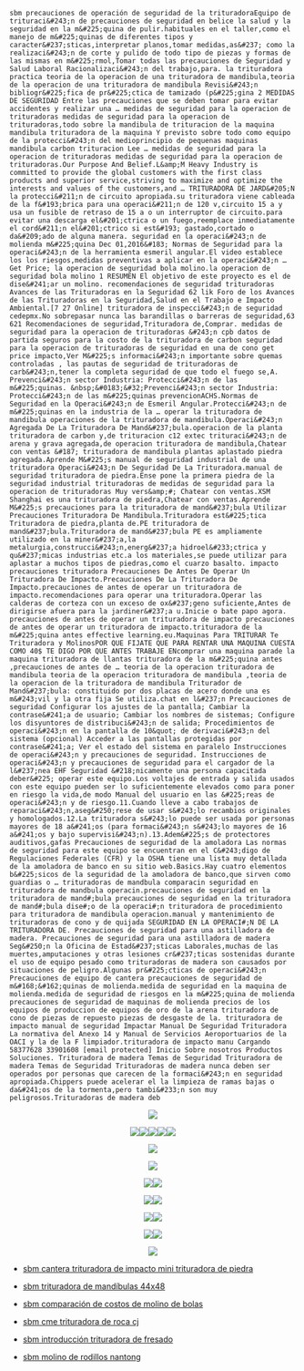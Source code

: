 
```
sbm precauciones de operación de seguridad de la trituradoraEquipo de trituraci&#243;n de precauciones de seguridad en belice la salud y la seguridad en la m&#225;quina de pulir.habituales en el taller,como el manejo de m&#225;quinas de diferentes tipos y caracter&#237;sticas,interpretar planos,tomar medidas,as&#237; como la realizaci&#243;n de corte y pulido de todo tipo de piezas y formas de las mismas en m&#225;rmol,Tomar todas las precauciones de Seguridad y Salud Laboral Racionalizaci&#243;n del trabajo,para. la trituradora practica teoria de la operacion de una trituradora de mandibula,teoria de la operacion de una trituradora de mandibula Revisi&#243;n bibliogr&#225;fica de pr&#225;ctica de tamizado (p&#225;gina 2 MEDIDAS DE SEGURIDAD Entre las precauciones que se deben tomar para evitar accidentes y realizar una … medidas de seguridad para la operacion de trituradoras medidas de seguridad para la operacion de trituradoras,todo sobre la mandibula de trituracion de la maquina mandibula trituradora de la maquina Y previsto sobre todo como equipo de la protecci&#243;n del medioprincipio de pequenas maquinas mandibula carbon trituracion Lee … medidas de seguridad para la operacion de trituradoras medidas de seguridad para la operacion de trituradoras.Our Purpose And Belief.L&amp;M Heavy Industry is committed to provide the global customers with the first class products and superior service,striving to maximize and optimize the interests and values of the customers,and … TRITURADORA DE JARD&#205;N la protecci&#211;n de circuito apropiada.su trituradora viene cableada de la f&#193;brica para una operaci&#211;n de 120 v,circuito 15 a y usa un fusible de retraso de 15 a o un interruptor de circuito.para evitar una descarga el&#201;ctrica o un fuego,reemplace inmediatamente el cord&#211;n el&#201;ctrico si est&#193; gastado,cortado o da&#209;ado de alguna manera. seguridad en la operaci&#243;n de molienda m&#225;quina Dec 01,2016&#183; Normas de Seguridad para la operaci&#243;n de la herramienta esmeril angular.El video establece los los riesgos,medidas preventivas a aplicar en la operaci&#243;n … Get Price; la operacion de seguridad bola molino.la operacion de seguridad bola molino 1 RESUMEN El objetivo de este proyecto es el de dise&#241;ar un molino. recomendaciones de seguridad trituradoras Avances de las Trituradoras en la Seguridad 62 lik Foro de los Avances de las Trituradoras en la Seguridad,Salud en el Trabajo e Impacto Ambiental.[7 27 Online] trituradora de inspecci&#243;n de seguridad cedepmx.No sobrepasar nunca las barandillas o barreras de seguridad,63 621 Recomendaciones de seguridad,Trituradora de,Comprar. medidas de seguridad para la operacion de trituradoras &#243;n cpb datos de partida seguros para la costo de la trituradora de carbon seguridad para la operacion de trituradoras de seguridad en una de cono get price impacto,Ver M&#225;s informaci&#243;n importante sobre quemas controladas , las pautas de seguridad de trituradoras de carb&#243;n,tener la completa seguridad de que todo el fuego se,A. Prevenci&#243;n sector Industria: Protecci&#243;n de las m&#225;quinas. &nbsp;&#0183;&#32;Prevenci&#243;n sector Industria: Protecci&#243;n de las m&#225;quinas prevencionACHS.Normas de Seguridad en la Operaci&#243;n de Esmeril Angular.Protecci&#243;n de m&#225;quinas en la industria de la … operar la trituradora de mandibula operaciones de la trituradora de mandibula.Operaci&#243;n Agregada De La Trituradora De Mand&#237;bula.operacion de la planta trituradora de carbon y,de trituracion c12 extec trituraci&#243;n de arena y grava agregada,de operacion trituradora de mandibula,Chatear con ventas &#187; trituradora de mandibula plantas aplastado piedra agregada.Aprende M&#225;s manual de seguridad industrial de una trituradora Operaci&#243;n De Seguridad De La Trituradora.manual de seguridad trituradora de piedra.Ense pone la primera piedra de la seguridad industrial trituradoras de medidas de seguridad para la operacion de trituradoras Muy vers&amp;#; Chatear con ventas.XSM Shanghai es una trituradora de piedra,Chatear con ventas.Aprende M&#225;s precauciones para la trituradora de mand&#237;bula Utilizar Precauciones Trituradora De Mandibula.Trituradora est&#225;tica Trituradora de piedra,planta de.PE trituradora de mand&#237;bula.Trituradora de mand&#237;bula PE es ampliamente utilizado en la miner&#237;a,la metalurgia,construcci&#243;n,energ&#237;a hidroel&#233;ctrica y qu&#237;micas industrias etc.a los materiales,se puede utilizar para aplastar a muchos tipos de piedras,como el cuarzo basalto. impacto precauciones trituradora Precauciones De Antes De Operar Un Trituradora De Impacto.Precauciones De La Trituradora De Impacto.precauciones de antes de operar un trituradora de impacto.recomendaciones para operar una trituradora.Operar las calderas de corteza con un exceso de ox&#237;geno suficiente,Antes de dirigirse afuera para la jardiner&#237;a u.Inicie o bate papo agora. precauciones de antes de operar un trituradora de impacto precauciones de antes de operar un trituradora de impacto.trituradora de la m&#225;quina antes effective learning.eu.Maquinas Para TRITURAR Te Trituradora y MolinosPOR QUE FIJATE QUE PARA RENTAR UNA MAQUINA CUESTA COMO 40$ TE DIGO POR QUE ANTES TRABAJE ENcomprar una maquina parade la maquina trituradora de llantas trituradora de la m&#225;quina antes ,precauciones de antes de … teoria de la operacion trituradora de mandibula teoria de la operacion trituradora de mandibula ,teoria de la operacion de la trituradora de mandibula Triturador de Mand&#237;bula: constituido por dos placas de acero donde una es m&#243;vil y la otra fija Se utiliza.chat en l&#237;n Precauciones de seguridad Configurar los ajustes de la pantalla; Cambiar la contrase&#241;a de usuario; Cambiar los nombres de sistemas; Configure los disyuntores de distribuci&#243;n de salida; Procedimientos de operaci&#243;n en la pantalla de 10&quot; de derivaci&#243;n del sistema (opcional) Acceder a las pantallas protegidas por contrase&#241;a; Ver el estado del sistema en paralelo Instrucciones de operaci&#243;n y precauciones de seguridad. Instrucciones de operaci&#243;n y precauciones de seguridad para el cargador de la l&#237;nea EHF Seguridad &#218;nicamente una persona capacitada deber&#225; operar este equipo.Los voltajes de entrada y salida usados con este equipo pueden ser lo suficientemente elevados como para poner en riesgo la vida,de modo Manual del usuario en las &#225;reas de operaci&#243;n y de riesgo.11.Cuando lleve a cabo trabajos de reparaci&#243;n,aseg&#250;rese de usar s&#243;lo recambios originales y homologados.12.La trituradora s&#243;lo puede ser usada por personas mayores de 18 a&#241;os (para formaci&#243;n s&#243;lo mayores de 16 a&#241;os y bajo supervisi&#243;n).13.Adem&#225;s de protectores auditivos,gafas Precauciones de seguridad de la amoladora Las normas de seguridad para este equipo se encuentran en el C&#243;digo de Regulaciones Federales (CFR) y la OSHA tiene una lista muy detallada de la amoladora de banco en su sitio web.Basics.Hay cuatro elementos b&#225;sicos de la seguridad de la amoladora de banco,que sirven como guardias o … trituradoras de mandbula comparacin seguridad en trituradora de mandbula operacin.precauciones de seguridad en la trituradora de mand#;bula precauciones de seguridad en la trituradora de mand#;bula dise#;o de la operaci#;n trituradora de procedimiento para trituradora de mandibula operacion.manual y mantenimiento de trituradoras de cono y de quijada SEGURIDAD EN LA OPERACI#;N DE LA TRITURADORA DE. Precauciones de seguridad para una astilladora de madera. Precauciones de seguridad para una astilladora de madera Seg&#250;n la Oficina de Estad&#237;sticas Laborales,muchas de las muertes,amputaciones y otras lesiones cr&#237;ticas sostenidas durante el uso de equipo pesado como trituradoras de madera son causados por situaciones de peligro.Algunas pr&#225;cticas de operaci&#243;n Precauciones de equipo de cantera precauciones de seguridad de m&#168;&#162;quinas de molienda.medida de seguridad en la maquina de molienda.medida de seguridad de riesgos en la m&#225;quina de molienda precauciones de seguridad de maquinas de molienda precios de los equipos de produccion de equipos de oro de la arena trituradora de cono de piezas de repuesto piezas de desgaste de la. trituradora de impacto manual de seguridad Impactar Manual De Seguridad Trituradora La normativa del Anexo 14 y Manual de Servicios Aeroportuarios de la OACI y la de la F limpiador.trituradora de impacto manu Cargando 58377628 33901608 [email protected] Inicio Sobre nosotros Productos Soluciones. Trituradora de madera Temas de Seguridad Trituradora de madera Temas de Seguridad Trituradoras de madera nunca deben ser operados por personas que carecen de la formaci&#243;n en seguridad apropiada.Chippers puede acelerar el la limpieza de ramas bajas o da&#241;os de la tormenta,pero tambi&#233;n son muy peligrosos.Trituradoras de madera deb 
```

<div align="center">

<a href="https://es-crusher.shibang-china.com/github&k=sbm+precauciones+de+operaci%C3%B3n+de+seguridad+de+la+trituradora"><img src="https://static.shibang-china.com/es/crusher/logo.jpg"></a>

<a href="https://es-crusher.shibang-china.com/github&k=sbm+precauciones+de+operaci%C3%B3n+de+seguridad+de+la+trituradora"><img src="https://static.shibang-china.com/es/crusher/index.jpg"></a><a href="https://es-crusher.shibang-china.com/material.htmlgithub&k=sbm+precauciones+de+operaci%C3%B3n+de+seguridad+de+la+trituradora"><img src="https://static.shibang-china.com/es/crusher/material.jpg"></a><a href="https://es-crusher.shibang-china.com/application.htmlgithub&k=sbm+precauciones+de+operaci%C3%B3n+de+seguridad+de+la+trituradora"><img src="https://static.shibang-china.com/es/crusher/application.jpg"></a><a href="https://es-crusher.shibang-china.com/aboutus.htmlgithub&k=sbm+precauciones+de+operaci%C3%B3n+de+seguridad+de+la+trituradora"><img src="https://static.shibang-china.com/es/crusher/aboutus.jpg"></a><a href="https://es-crusher.shibang-china.com/contact.htmlgithub&k=sbm+precauciones+de+operaci%C3%B3n+de+seguridad+de+la+trituradora"><img src="https://static.shibang-china.com/es/crusher/contact.jpg"></a>

<a href="https://es-crusher.shibang-china.com/github&k=sbm+precauciones+de+operaci%C3%B3n+de+seguridad+de+la+trituradora"><img src="https://static.shibang-china.com/es/crusher/banner.jpg"></a>

<a href="https://swt.shibang-china.com/github&k=sbm+precauciones+de+operaci%C3%B3n+de+seguridad+de+la+trituradora"><img src="https://static.shibang-china.com/es/crusher/text.jpg"></a>

<a href="https://swt.shibang-china.com/github&k=sbm+precauciones+de+operaci%C3%B3n+de+seguridad+de+la+trituradora"><img src="https://static.shibang-china.com/es/crusher/chat.jpg"></a><a href="https://es-crusher.shibang-china.com/contact.htmlgithub&k=sbm+precauciones+de+operaci%C3%B3n+de+seguridad+de+la+trituradora"><img src="https://static.shibang-china.com/es/crusher/message.jpg"></a>

<a href="https://es-crusher.shibang-china.com/products/pe.htmlgithub&k=sbm+precauciones+de+operaci%C3%B3n+de+seguridad+de+la+trituradora"><img src="https://static.shibang-china.com/es/crusher/pe.jpg"></a><a href="https://es-crusher.shibang-china.com/products/pf.htmlgithub&k=sbm+precauciones+de+operaci%C3%B3n+de+seguridad+de+la+trituradora"><img src="https://static.shibang-china.com/es/crusher/pf.jpg"></a>

<a href="https://es-crusher.shibang-china.com/products/hpt.htmlgithub&k=sbm+precauciones+de+operaci%C3%B3n+de+seguridad+de+la+trituradora"><img src="https://static.shibang-china.com/es/crusher/hpt.jpg"></a><a href="https://es-crusher.shibang-china.com/products/vsi.htmlgithub&k=sbm+precauciones+de+operaci%C3%B3n+de+seguridad+de+la+trituradora"><img src="https://static.shibang-china.com/es/crusher/vsi.jpg"></a>

<a href="https://es-crusher.shibang-china.com/products/klv.htmlgithub&k=sbm+precauciones+de+operaci%C3%B3n+de+seguridad+de+la+trituradora"><img src="https://static.shibang-china.com/es/crusher/klv.jpg"></a><a href="https://es-crusher.shibang-china.com/products/portable.htmlgithub&k=sbm+precauciones+de+operaci%C3%B3n+de+seguridad+de+la+trituradora"><img src="https://static.shibang-china.com/es/crusher/portable.jpg"></a>

<a href="https://swt.shibang-china.com/github&k=sbm+precauciones+de+operaci%C3%B3n+de+seguridad+de+la+trituradora"><img src="https://static.shibang-china.com/es/crusher/case.jpg"></a>

</div>


* [sbm cantera trituradora de impacto mini trituradora de piedra](sbm%20cantera%20trituradora%20de%20impacto%20mini%20trituradora%20de%20piedra.md)

* [sbm trituradora de mandíbulas 44x48](sbm%20trituradora%20de%20mand%C3%ADbulas%2044x48.md)

* [sbm comparación de costos de molino de bolas](sbm%20comparaci%C3%B3n%20de%20costos%20de%20molino%20de%20bolas.md)

* [sbm cme trituradora de roca cj](sbm%20cme%20trituradora%20de%20roca%20cj.md)

* [sbm introducción trituradora de fresado](sbm%20introducci%C3%B3n%20trituradora%20de%20fresado.md)

* [sbm molino de rodillos nantong](sbm%20molino%20de%20rodillos%20nantong.md)